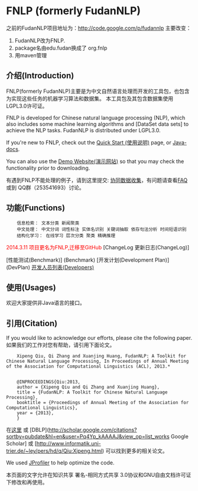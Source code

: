 FNLP (formerly FudanNLP)
====
之前的FudanNLP项目地址为：http://code.google.com/p/fudannlp
主要改变：
1.  FudanNLP改为FNLP.
2. package名由edu.fudan换成了 org.fnlp
3. 用maven管理

介绍(Introduction)
-----------------------------------  
FNLP(formerly FudanNLP)主要是为中文自然语言处理而开发的工具包，也包含为实现这些任务的机器学习算法和数据集。
本工具包及其包含数据集使用LGPL3.0许可证。


FNLP is developed for Chinese natural language processing (NLP), which also includes some machine learning algorithms and [DataSet data sets] to achieve the NLP tasks. FudanNLP is distributed under LGPL3.0.

If you're new to FNLP, check out the [Quick Start (使用说明)](http://www.fnlp.org/fnlp-intro) page, or [Java-docs](https://fudannlp.googlecode.com/svn/FudanNLP-1.5-API/java-docs/index.html).

You can also use the [Demo Website(演示网站)](http://jkx.fudan.edu.cn/nlp) so that you may check the functionality prior to downloading.

有遇到FNLP不能处理的例子，请到这里提交: [协同数据收集](http://code.google.com/p/fudannlp/wiki/CollaborativeCollection)，有问题请查看[FAQ](http://www.fnlp.org/fnlp-faq)或到 QQ群（253541693）讨论。


功能(Functions)
----
		信息检索： 文本分类 新闻聚类
		中文处理： 中文分词 词性标注 实体名识别 关键词抽取 依存句法分析 时间短语识别
		结构化学习： 在线学习 层次分类 聚类 精确推理


<font color="#FF0000"> 2014.3.11 项目更名为FNLP,迁移至GitHub </font> [ChangeLog 更新日志(ChangeLog)] 


 
[性能测试(Benchmark)] (Benchmark)
[开发计划(Development Plan)] (DevPlan)
[开发人员列表(Developers)](People)

使用(Usages)
----
欢迎大家提供非Java语言的接口。

引用(Citation)
----
If you would like to acknowledge our efforts, please cite the following paper.
如果我们的工作对您有帮助，请引用下面论文。

		Xipeng Qiu, Qi Zhang and Xuanjing Huang, FudanNLP: A Toolkit for Chinese Natural Language Processing, In Proceedings of Annual Meeting of the Association for Computational Linguistics (ACL), 2013.*


		@INPROCEEDINGS{Qiu:2013,
		author = {Xipeng Qiu and Qi Zhang and Xuanjing Huang},
		title = {FudanNLP: A Toolkit for Chinese Natural Language Processing},
		booktitle = {Proceedings of Annual Meeting of the Association for Computational Linguistics},
		year = {2013},
		}

在[这里](http://jkx.fudan.edu.cn/~xpqiu/) 或  [DBLP](http://scholar.google.com/citations?sortby=pubdate&hl=en&user=Pq4Yp_kAAAAJ&view_op=list_works Google Scholar] 或 [http://www.informatik.uni-trier.de/~ley/pers/hd/q/Qiu:Xipeng.html) 可以找到更多的相关论文。

We used [JProfiler](http://www.ej-technologies.com/products/jprofiler/overview.html ) to help optimize the code.

本页面的文字允许在知识共享 署名-相同方式共享 3.0协议和GNU自由文档许可证下修改和再使用。
